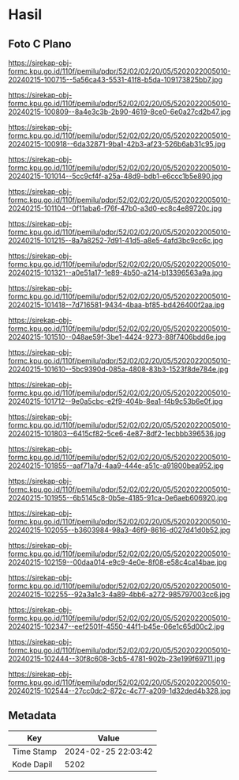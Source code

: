 # Hasil

## Foto C Plano

https://sirekap-obj-formc.kpu.go.id/110f/pemilu/pdpr/52/02/02/20/05/5202022005010-20240215-100715--5a56ca43-5531-41f8-b5da-109173825bb7.jpg

https://sirekap-obj-formc.kpu.go.id/110f/pemilu/pdpr/52/02/02/20/05/5202022005010-20240215-100809--8a4e3c3b-2b90-4619-8ce0-6e0a27cd2b47.jpg

https://sirekap-obj-formc.kpu.go.id/110f/pemilu/pdpr/52/02/02/20/05/5202022005010-20240215-100918--6da32871-9ba1-42b3-af23-526b6ab31c95.jpg

https://sirekap-obj-formc.kpu.go.id/110f/pemilu/pdpr/52/02/02/20/05/5202022005010-20240215-101014--5cc9cf4f-a25a-48d9-bdb1-e6ccc1b5e890.jpg

https://sirekap-obj-formc.kpu.go.id/110f/pemilu/pdpr/52/02/02/20/05/5202022005010-20240215-101104--0f11aba6-f76f-47b0-a3d0-ec8c4e89720c.jpg

https://sirekap-obj-formc.kpu.go.id/110f/pemilu/pdpr/52/02/02/20/05/5202022005010-20240215-101215--8a7a8252-7d91-41d5-a8e5-4afd3bc9cc6c.jpg

https://sirekap-obj-formc.kpu.go.id/110f/pemilu/pdpr/52/02/02/20/05/5202022005010-20240215-101321--a0e51a17-1e89-4b50-a214-b13396563a9a.jpg

https://sirekap-obj-formc.kpu.go.id/110f/pemilu/pdpr/52/02/02/20/05/5202022005010-20240215-101418--7d716581-9434-4baa-bf85-bd426400f2aa.jpg

https://sirekap-obj-formc.kpu.go.id/110f/pemilu/pdpr/52/02/02/20/05/5202022005010-20240215-101510--048ae59f-3be1-4424-9273-88f7406bdd6e.jpg

https://sirekap-obj-formc.kpu.go.id/110f/pemilu/pdpr/52/02/02/20/05/5202022005010-20240215-101610--5bc9390d-085a-4808-83b3-1523f8de784e.jpg

https://sirekap-obj-formc.kpu.go.id/110f/pemilu/pdpr/52/02/02/20/05/5202022005010-20240215-101712--9e0a5cbc-e2f9-404b-8ea1-f4b9c53b6e0f.jpg

https://sirekap-obj-formc.kpu.go.id/110f/pemilu/pdpr/52/02/02/20/05/5202022005010-20240215-101803--6415cf82-5ce6-4e87-8df2-1ecbbb396536.jpg

https://sirekap-obj-formc.kpu.go.id/110f/pemilu/pdpr/52/02/02/20/05/5202022005010-20240215-101855--aaf71a7d-4aa9-444e-a51c-a91800bea952.jpg

https://sirekap-obj-formc.kpu.go.id/110f/pemilu/pdpr/52/02/02/20/05/5202022005010-20240215-101955--6b5145c8-0b5e-4185-91ca-0e6aeb606920.jpg

https://sirekap-obj-formc.kpu.go.id/110f/pemilu/pdpr/52/02/02/20/05/5202022005010-20240215-102055--b3603984-98a3-46f9-8616-d027d41d0b52.jpg

https://sirekap-obj-formc.kpu.go.id/110f/pemilu/pdpr/52/02/02/20/05/5202022005010-20240215-102159--00daa014-e9c9-4e0e-8f08-e58c4ca14bae.jpg

https://sirekap-obj-formc.kpu.go.id/110f/pemilu/pdpr/52/02/02/20/05/5202022005010-20240215-102255--92a3a1c3-4a89-4bb6-a272-985797003cc6.jpg

https://sirekap-obj-formc.kpu.go.id/110f/pemilu/pdpr/52/02/02/20/05/5202022005010-20240215-102347--eef2501f-4550-44f1-b45e-06e1c65d00c2.jpg

https://sirekap-obj-formc.kpu.go.id/110f/pemilu/pdpr/52/02/02/20/05/5202022005010-20240215-102444--30f8c608-3cb5-4781-902b-23e199f69711.jpg

https://sirekap-obj-formc.kpu.go.id/110f/pemilu/pdpr/52/02/02/20/05/5202022005010-20240215-102544--27cc0dc2-872c-4c77-a209-1d32ded4b328.jpg


## Metadata

| Key        | Value               |
| ---------- | ------------------- |
| Time Stamp | 2024-02-25 22:03:42 |
| Kode Dapil | 5202                |



